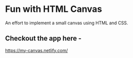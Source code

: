 # Fun with HTML Canvas

An effort to implement a small canvas using HTML and CSS.

## Checkout the app here -

https://my-canvas.netlify.com/
